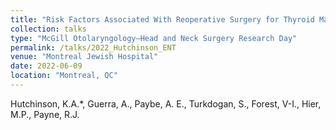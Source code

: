 ```yaml
---
title: "Risk Factors Associated With Reoperative Surgery for Thyroid Malignancies: A Retrospective Cohort Study"
collection: talks
type: "McGill Otolaryngology–Head and Neck Surgery Research Day"
permalink: /talks/2022_Hutchinson_ENT
venue: "Montreal Jewish Hospital"
date: 2022-06-09
location: "Montreal, QC"
---
```


Hutchinson, K.A.*, Guerra, A., Paybe, A. E., Turkdogan, S., Forest, V-I., Hier, M.P., Payne, R.J.
